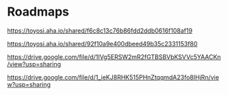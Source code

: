# Roadmaps

https://toyosi.aha.io/shared/f6c8c13c76b86fdd2ddb0616f108af19

https://toyosi.aha.io/shared/92f10a9e400dbeed49b35c2331153f80 

https://drive.google.com/file/d/1IVg5ERSW2mR2fGTBSBVbKSVVc5YAACKn/view?usp=sharing

https://drive.google.com/file/d/1_ieKJ8RHK515PHnZtqqmdA23fo8IHjRn/view?usp=sharing
